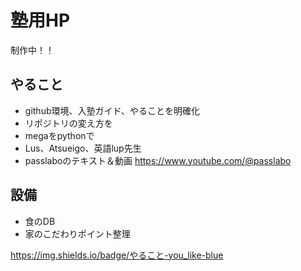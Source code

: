 # 塾用HP
制作中！！

## やること
- github環境、入塾ガイド、やることを明確化  
- リポジトリの変え方を
- megaをpythonで
- Lus、Atsueigo、英語lup先生
- passlaboのテキスト＆動画   https://www.youtube.com/@passlabo

## 設備
- 食のDB
- 家のこだわりポイント整理

https://img.shields.io/badge/やること-you_like-blue
